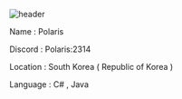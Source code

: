 ![header](https://capsule-render.vercel.app/api?type=slice&color=_#F6E3CE&height=300&section=header&text=capsule%20render&fontSize=90)

Name : Polaris

Discord : Polaris:2314

Location : South Korea ( Republic of Korea )

Language : C# , Java
